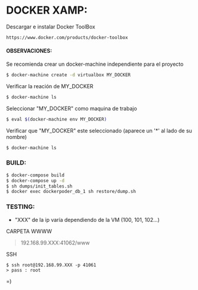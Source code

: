 # DOCKER XAMP:

Descargar e instalar Docker ToolBox
```sh
https://www.docker.com/products/docker-toolbox
```

#### OBSERVACIONES:
Se recomienda crear un docker-machine independiente para el proyecto
```sh
$ docker-machine create -d virtualbox MY_DOCKER
```
Verificar la reación de MY_DOCKER
```sh
$ docker-machine ls
```
Seleccionar "MY_DOCKER" como maquina de trabajo
```sh
$ eval $(docker-machine env MY_DOCKER)
```
Verificar que "MY_DOCKER" este seleccionado (aparece un '*' al lado de su nombre)
```sh
$ docker-machine ls
```



### BUILD:

```sh
$ docker-compose build
$ docker-compose up -d
$ sh dumps/init_tables.sh
$ docker exec dockerpoder_db_1 sh restore/dump.sh
```
### TESTING:

* "XXX" de la ip varía dependiendo de la VM (100, 101, 102...)

CARPETA WWWW
> 192.168.99.XXX:41062/www

SSH
```
$ ssh root@192.168.99.XXX -p 41061
> pass : root
```

=)
